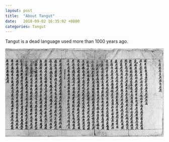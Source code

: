 ```yaml
---
layout: post
title:  "About Tangut"
date:   2018-09-02 16:35:02 +0800
categories: Tangut
---
```

Tangut is a dead language used more than 1000 years ago.

![Tangut Example](/assets/img/tangut-document.png)



